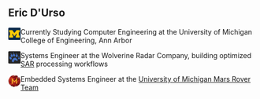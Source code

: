 ## Eric D'Urso

<a href="https://www.engin.umich.edu/"><img align="left" width="25" height="25" src="https://github.com/edurso/edurso/blob/master/img/um.png"></a>
Currently Studying Computer Engineering at the University of Michigan College of Engineering, Ann Arbor

<a href="https://radarography.com"><img align="left" width="25" height="25" src="https://github.com/edurso/edurso/blob/master/img/wrc.png"></a>
Systems Engineer at the Wolverine Radar Company, building optimized [SAR](https://www.earthdata.nasa.gov/learn/backgrounders/what-is-sar) processing workflows

<a href="https://mrover.org/"><img align="left" width="25" height="25" src="https://github.com/edurso/edurso/blob/master/img/mrover.png"></a>
Embedded Systems Engineer at the [University of Michigan Mars Rover Team](https://mrover.org/)
